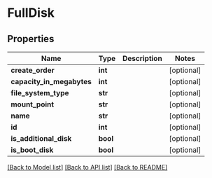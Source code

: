 # FullDisk

## Properties
Name | Type | Description | Notes
------------ | ------------- | ------------- | -------------
**create_order** | **int** |  | [optional] 
**capacity_in_megabytes** | **int** |  | [optional] 
**file_system_type** | **str** |  | [optional] 
**mount_point** | **str** |  | [optional] 
**name** | **str** |  | [optional] 
**id** | **int** |  | [optional] 
**is_additional_disk** | **bool** |  | [optional] 
**is_boot_disk** | **bool** |  | [optional] 

[[Back to Model list]](../README.md#documentation-for-models) [[Back to API list]](../README.md#documentation-for-api-endpoints) [[Back to README]](../README.md)


